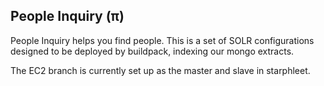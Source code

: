 People Inquiry (π)
----------------
People Inquiry helps you find people.  This is a set of SOLR
configurations designed to be deployed by buildpack, indexing our mongo
extracts.

The EC2 branch is currently set up as the master and slave in starphleet.
